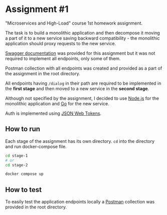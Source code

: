 # Assignment #1

"Microservices and High-Load" course 1st homework assignment.

The task is to build a monolithic application and then decompose it moving a part of it to a new service saving backward compatibility - the monolithic application should proxy requests to the new service.

[Swagger documentation](/openapi.json) was provided for this assignment but it was not required to implement all endpoints, only some of them.

Postman collection with all endpoints was created and provided as a part of the assignment in the root directory.

All endpoints having `/dialog` in their path are required to be implemented in the **first stage** and then moved to a new service in the **second stage**.

Although not specified by the assignment, I decided to use [Node.js](https://nodejs.org/en/) for the monolithic application and [Go](https://golang.org/) for the new service.

Auth is implemented using [JSON Web Tokens](https://jwt.io/).

## How to run

Each stage of the assignment has its own directory. `cd` into the directory and run docker-compose file.

```bash
cd stage-1
# or
cd stage-2

docker compose up
```

## How to test

To easily test the application endpoints locally a [Postman](https://www.postman.com/) collection was provided in the root directory.
